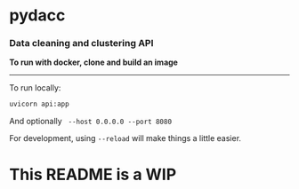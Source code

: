 # pydacc
### Data cleaning and clustering API

**To run with docker, clone and build an image**

---

To run locally:
```bash
uvicorn api:app
```

And optionally ` --host 0.0.0.0 --port 8080`

For development, using `--reload` will make things a little easier.

# This README is a WIP
